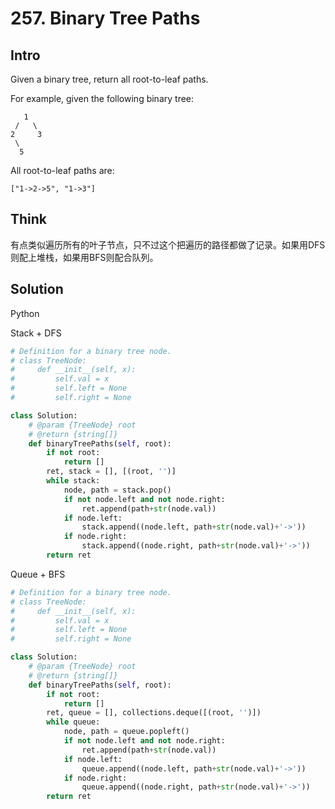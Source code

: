 # 257. Binary Tree Paths

## Intro

Given a binary tree, return all root-to-leaf paths.

For example, given the following binary tree:

```
   1
 /   \
2     3
 \
  5
```

All root-to-leaf paths are:

```
["1->2->5", "1->3"]
```

## Think

有点类似遍历所有的叶子节点，只不过这个把遍历的路径都做了记录。如果用DFS则配上堆栈，如果用BFS则配合队列。

## Solution

Python

Stack + DFS
 
```python
# Definition for a binary tree node.
# class TreeNode:
#     def __init__(self, x):
#         self.val = x
#         self.left = None
#         self.right = None

class Solution:
    # @param {TreeNode} root
    # @return {string[]}
    def binaryTreePaths(self, root):
        if not root:
            return []
        ret, stack = [], [(root, '')]
        while stack:
            node, path = stack.pop()
            if not node.left and not node.right:
                ret.append(path+str(node.val))
            if node.left:
                stack.append((node.left, path+str(node.val)+'->'))
            if node.right:
                stack.append((node.right, path+str(node.val)+'->'))
        return ret
```

Queue + BFS

```python
# Definition for a binary tree node.
# class TreeNode:
#     def __init__(self, x):
#         self.val = x
#         self.left = None
#         self.right = None

class Solution:
    # @param {TreeNode} root
    # @return {string[]}
    def binaryTreePaths(self, root):
        if not root:
            return []
        ret, queue = [], collections.deque([(root, '')])
        while queue:
            node, path = queue.popleft()
            if not node.left and not node.right:
                ret.append(path+str(node.val))
            if node.left:
                queue.append((node.left, path+str(node.val)+'->'))
            if node.right:
                queue.append((node.right, path+str(node.val)+'->'))
        return ret
```
